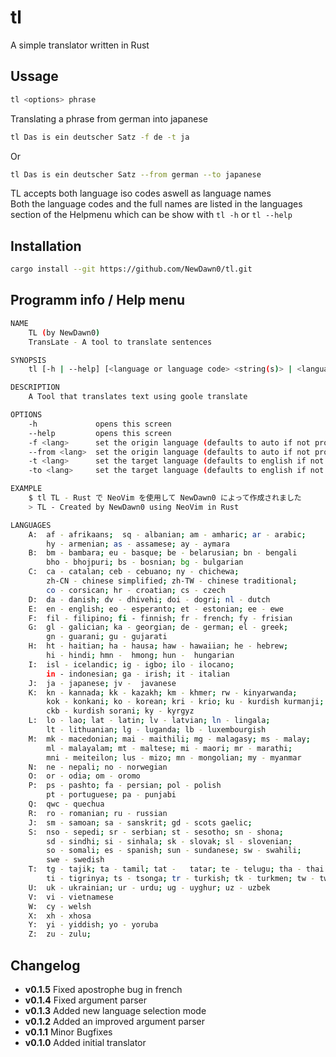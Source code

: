 # tl
A simple translator written in Rust

## Ussage
```bash
tl <options> phrase
```
Translating a phrase from german into japanese
```bash
tl Das is ein deutscher Satz -f de -t ja
```
Or
```bash
tl Das is ein deutscher Satz --from german --to japanese
```
TL accepts both language iso codes aswell as language names</br>
Both the language codes and the full names are listed in the languages section of the Helpmenu which can be show with `tl -h` or `tl --help`

## Installation
```bash
cargo install --git https://github.com/NewDawn0/tl.git
```

## Programm info / Help menu
```bash
NAME
    TL (by NewDawn0)
    TransLate - A tool to translate sentences

SYNOPSIS
    tl [-h | --help] [<language or language code> <string(s)> | <language or language code> <string(s)>]

DESCRIPTION
    A Tool that translates text using goole translate

OPTIONS
    -h             opens this screen
    --help         opens this screen
    -f <lang>      set the origin language (defaults to auto if not provided)
    --from <lang>  set the origin language (defaults to auto if not provided)
    -t <lang>      set the target language (defaults to english if not provided)
    -to <lang>     set the target language (defaults to english if not provided)

EXAMPLE
    $ tl TL - Rust で NeoVim を使用して NewDawn0 によって作成されました
    > TL - Created by NewDawn0 using NeoVim in Rust

LANGUAGES
    A:  af - afrikaans;  sq - albanian; am - amharic; ar - arabic;
        hy - armenian; as - assamese; ay - aymara
    B:  bm - bambara; eu - basque; be - belarusian; bn - bengali
        bho - bhojpuri; bs - bosnian; bg - bulgarian
    C:  ca - catalan; ceb - cebuano; ny - chichewa;
        zh-CN - chinese simplified; zh-TW - chinese traditional;
        co - corsican; hr - croatian; cs - czech
    D:  da - danish; dv - dhivehi; doi - dogri; nl - dutch
    E:  en - english; eo - esperanto; et - estonian; ee - ewe
    F:  fil - filipino; fi - finnish; fr - french; fy - frisian
    G:  gl - galician; ka - georgian; de - german; el - greek;
        gn - guarani; gu - gujarati
    H:  ht - haitian; ha - hausa; haw - hawaiian; he - hebrew;
        hi - hindi; hmn -  hmong; hun -  hungarian
    I:  isl - icelandic; ig - igbo; ilo - ilocano;
        in - indonesian; ga - irish; it - italian
    J:  ja - japanese; jv -  javanese
    K:  kn - kannada; kk - kazakh; km - khmer; rw - kinyarwanda;
        kok - konkani; ko - korean; kri - krio; ku - kurdish kurmanji;
        ckb - kurdish sorani; ky - kyrgyz
    L:  lo - lao; lat - latin; lv - latvian; ln - lingala;
        lt - lithuanian; lg - luganda; lb - luxembourgish
    M:  mk - macedonian; mai - maithili; mg - malagasy; ms - malay;
        ml - malayalam; mt - maltese; mi - maori; mr - marathi;
        mni - meiteilon; lus - mizo; mn - mongolian; my - myanmar
    N:  ne - nepali; no - norwegian
    O:  or - odia; om - oromo
    P:  ps - pashto; fa - persian; pol - polish
        pt - portuguese; pa - punjabi
    Q:  qwc - quechua
    R:  ro - romanian; ru - russian
    J:  sm - samoan; sa - sanskrit; gd - scots gaelic;
    S:  nso - sepedi; sr - serbian; st - sesotho; sn - shona;
        sd - sindhi; si - sinhala; sk - slovak; sl - slovenian;
        so - somali; es - spanish; sun - sundanese; sw - swahili;
        swe - swedish
    T:  tg - tajik; ta - tamil; tat -   tatar; te - telugu; tha - thai
        ti - tigrinya; ts - tsonga; tr - turkish; tk - turkmen; tw - twi
    U:  uk - ukrainian; ur - urdu; ug - uyghur; uz - uzbek
    V:  vi - vietnamese
    W:  cy - welsh
    X:  xh - xhosa
    Y:  yi - yiddish; yo - yoruba
    Z:  zu - zulu;
```

## Changelog
- **v0.1.5** Fixed apostrophe bug in french
- **v0.1.4** Fixed argument parser
- **v0.1.3** Added new language selection mode
- **v0.1.2** Added an improved argument parser
- **v0.1.1** Minor Bugfixes
- **v0.1.0** Added initial translator
